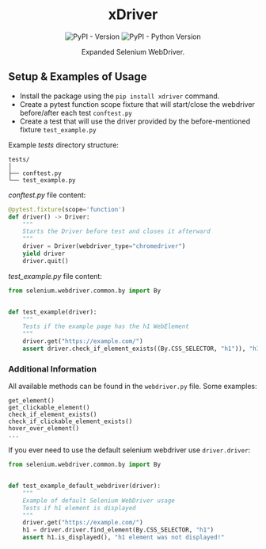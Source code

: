 <div align="center">

# xDriver

![PyPI - Version](https://img.shields.io/pypi/v/xdriver?color=green&link=https%3A%2F%2Fpypi.org%2Fproject%2Fxdriver%2F)
![PyPI - Python Version](https://img.shields.io/pypi/pyversions/xdriver?link=https%3A%2F%2Fpypi.org%2Fproject%2Fxdriver%2F)

Expanded Selenium WebDriver.
</div>

## Setup & Examples of Usage
 - Install the package using the `pip install xdriver` command.
 - Create a pytest function scope fixture that will start/close the webdriver before/after each test `conftest.py`
 - Create a test that will use the driver provided by the before-mentioned fixture `test_example.py`

Example _tests_ directory structure:
```
tests/
│
├── conftest.py
└── test_example.py
```
_conftest.py_ file content:
```python
@pytest.fixture(scope='function')
def driver() -> Driver:
    """
    Starts the Driver before test and closes it afterward
    """
    driver = Driver(webdriver_type="chromedriver")
    yield driver
    driver.quit()
```
_test_example.py_ file content:
```python
from selenium.webdriver.common.by import By


def test_example(driver):
    """
    Tests if the example page has the h1 WebElement
    """
    driver.get("https://example.com/")
    assert driver.check_if_element_exists((By.CSS_SELECTOR, "h1")), "h1 element was not found!"
```

### Additional Information
All available methods can be found in the `webdriver.py` file. Some examples:
```
get_element()
get_clickable_element()
check_if_element_exists()
check_if_clickable_element_exists()
hover_over_element()
...
```
If you ever need to use the default selenium webdriver use `driver.driver`:
```python
from selenium.webdriver.common.by import By


def test_example_default_webdriver(driver):
    """
    Example of default Selenium WebDriver usage 
    Tests if h1 element is displayed
    """
    driver.get("https://example.com/")
    h1 = driver.driver.find_element(By.CSS_SELECTOR, "h1")
    assert h1.is_displayed(), "h1 element was not displayed!"
```
